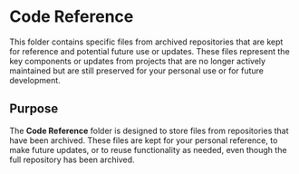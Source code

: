 # Code Reference

This folder contains specific files from archived repositories that are kept for reference and potential future use or updates. These files represent the key components or updates from projects that are no longer actively maintained but are still preserved for your personal use or for future development.

## Purpose

The **Code Reference** folder is designed to store files from repositories that have been archived. These files are kept for your personal reference, to make future updates, or to reuse functionality as needed, even though the full repository has been archived.
